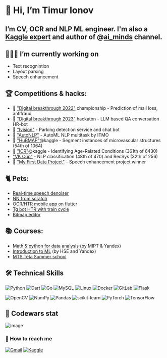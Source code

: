 # 👋 Hi, I’m Timur Ionov
## I’m CV, OCR and NLP ML engineer. I'm also a [Kaggle expert](https://www.kaggle.com/sirtimio) and author of @[ai_minds](https://t.me/ai_minds) channel.

## 👨🏻‍💻 I’m currently working on
- Text recognintion
- Layout parsing
- Speech enhancement

## 🏆 Сompetitions & hacks:
- 🥇 ["Digital breakthrough 2022"](https://github.com/sir-timio/pochta) championship - Prediction of mail loss, antifraud
- 🥇 ["Digital breakthrough 2023"](https://github.com/e0xextazy/cp_sfo/) hackaton - LLM based QA conversation HR-bot
- 🥈 ["Ivision"](https://github.com/Perpure/Parking-Recognition) - Parking detection service and chat bot
- 🥈 ["AutoNLP"](https://github.com/sir-timio/nlp_itmo) - AutoML NLP multitask by ITMO
- 🥉 ["HuBMAP"](https://www.kaggle.com/code/sirtimio/infer-yolov8-tta-wbf-55th-place)@kaggle - Segment instances of microvascular structures (54th of 1064)
- 🥉 ["ICR"](https://www.kaggle.com/code/sirtimio/bronze-solution-0-4-lb)@kaggle - Identifying Age-Related Conditions (361th of 6430)
- ["VK Cup"](https://github.com/sir-timio/vk_cup) - NLP classification (48th of 470) and RecSys (32th of 256)
- 🥇 ["My First Data Project"](https://github.com/sir-timio/speech-denoiser) - Speech enhancement project winner 

## 🐈 Pets:
- [Real-time speech denoiser](https://github.com/sir-timio/speech-denoiser)
- [NN from scratch](https://github.com/sir-timio/neural_labs)
- [OCR/HTR mobile app on flutter](https://github.com/sir-timio/mobile-ocr)
- [Tg bot HTR with train cycle](https://github.com/sir-timio/HTR)
- [Bitmap editor](https://github.com/bmstu-iu9/utp2020-7-paint)

  
## 📚 Courses:
- [Math & python for data analysis](https://coursera.org/share/490fe73eb42d75c6d735c55edee5c7e1) (by MIPT & Yandex)
- [Introduction to ML](https://coursera.org/share/3985afe57384d757ac196aa05638e00b) (by HSE and Yandex)
- [MTS.Teta Summer school](https://github.com/sir-timio/sir-timio/blob/main/diplomas/courses/mts_theta.pdf)

## 🛠 Technical Skills

![Python](https://img.shields.io/badge/python-3670A0?style=for-the-badge&logo=python&logoColor=ffdd54)
![Dart](https://img.shields.io/badge/dart-%230175C2.svg?style=for-the-badge&logo=dart&logoColor=white)
![Go](https://img.shields.io/badge/go-%2300ADD8.svg?style=for-the-badge&logo=go&logoColor=white)
![MySQL](https://img.shields.io/badge/mysql-%2300f.svg?style=for-the-badge&logo=mysql&logoColor=white)
![Linux](https://img.shields.io/badge/Linux-FCC624?style=for-the-badge&logo=linux&logoColor=black)
![Docker](https://img.shields.io/badge/docker-%230db7ed.svg?style=for-the-badge&logo=docker&logoColor=white)
![GitLab](https://img.shields.io/badge/gitlab-%23181717.svg?style=for-the-badge&logo=gitlab&logoColor=white)
![Flask](https://img.shields.io/badge/flask-%23000.svg?style=for-the-badge&logo=flask&logoColor=white)

![OpenCV](https://img.shields.io/badge/opencv-%23white.svg?style=for-the-badge&logo=opencv&logoColor=white)
![NumPy](https://img.shields.io/badge/numpy-%23013243.svg?style=for-the-badge&logo=numpy&logoColor=white)
![Pandas](https://img.shields.io/badge/pandas-%23150458.svg?style=for-the-badge&logo=pandas&logoColor=white)
![scikit-learn](https://img.shields.io/badge/scikit--learn-%23F7931E.svg?style=for-the-badge&logo=scikit-learn&logoColor=white)
![PyTorch](https://img.shields.io/badge/PyTorch-%23EE4C2C.svg?style=for-the-badge&logo=PyTorch&logoColor=white)
![TensorFlow](https://img.shields.io/badge/TensorFlow-%23FF6F00.svg?style=for-the-badge&logo=TensorFlow&logoColor=white)

## 🥋 Codewars stat
![image](https://www.codewars.com/users/sir-timio/badges/large?theme=light)
 
<!--- [![Anurag's GitHub stats](https://github-readme-stats.vercel.app/api?username=sir-timio)](https://github.com/sir-timio/github-readme-stats) --->

### 🤝 How to reach me 

[![Gmail](https://img.shields.io/badge/Gmail-D14836?style=for-the-badge&logo=gmail&logoColor=white)](mailto:t-ionov@list.ru)
[![Kaggle](https://img.shields.io/badge/Kaggle-035a7d?style=for-the-badge&logo=kaggle&logoColor=white)](https://www.kaggle.com/sirtimio)

<!---
sir-timio/sir-timio is a ✨ special ✨ repository because its `README.md` (this file) appears on your GitHub profile.
You can click the Preview link to take a look at your changes.
--->
